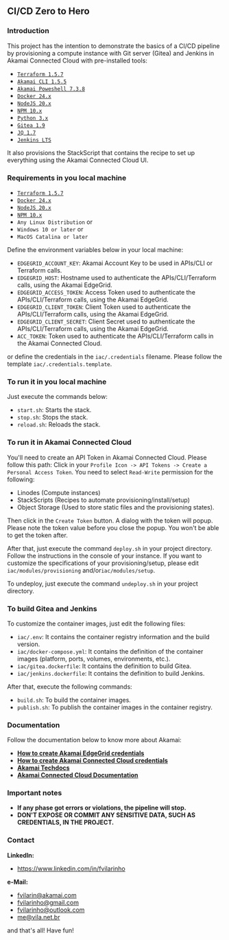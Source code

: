 ## CI/CD Zero to Hero

### Introduction
This project has the intention to demonstrate the basics of a CI/CD pipeline by provisioning a compute instance with 
Git server (Gitea) and Jenkins in Akamai Connected Cloud with pre-installed tools:

- [`Terraform 1.5.7`](https://terraform.io)
- [`Akamai CLI 1.5.5`](https://github.com/akamai/cli)
- [`Akamai Poweshell 7.3.8`](https://github.com/akamai/akamaipowershell)
- [`Docker 24.x`](https://www.docker.com)
- [`NodeJS 20.x`](https://nodejs.org)
- [`NPM 10.x`](https://www.npmjs.com)
- [`Python 3.x`](https://www.python.org/)
- [`Gitea 1.9`](https://gitea.com)
- [`JQ 1.7`](https://jqlang.github.io/jq/)
- [`Jenkins LTS`](https://jenkins.io)

It also provisions the StackScript that contains the recipe to set up everything using the Akamai Connected Cloud UI.

### Requirements in you local machine
- [`Terraform 1.5.7`](https://terraform.io)
- [`Docker 24.x`](https://www.docker.com)
- [`NodeJS 20.x`](https://nodejs.org)
- [`NPM 10.x`](https://www.npmjs.com)
- `Any Linux Distribution` or
- `Windows 10 or later` or
- `MacOS Catalina or later`

Define the environment variables below in your local machine:
- `EDGEGRID_ACCOUNT_KEY`: Akamai Account Key to be used in APIs/CLI or Terraform calls.
- `EDGEGRID_HOST`: Hostname used to authenticate the APIs/CLI/Terraform calls, using the Akamai EdgeGrid.
- `EDGEGRID_ACCESS_TOKEN`: Access Token used to authenticate the APIs/CLI/Terraform calls, using the Akamai EdgeGrid.
- `EDGEGRID_CLIENT_TOKEN`: Client Token used to authenticate the APIs/CLI/Terraform calls, using the Akamai EdgeGrid.
- `EDGEGRID_CLIENT_SECRET`: Client Secret used to authenticate the APIs/CLI/Terraform calls, using the Akamai EdgeGrid.
- `ACC_TOKEN`: Token used to authenticate the APIs/CLI/Terraform calls in the Akamai Connected Cloud.

or define the credentials in the `iac/.credentials` filename. Please follow the template `iac/.credentials.template`.

### To run it in you local machine

Just execute the commands below:

- `start.sh`: Starts the stack.
- `stop.sh`: Stops the stack.
- `reload.sh`: Reloads the stack.

### To run it in Akamai Connected Cloud

You'll need to create an API Token in Akamai Connected Cloud. Please follow this path: Click in your
`Profile Icon -> API Tokens -> Create a Personal Access Token`. You need to select `Read-Write` permission for the 
following:

- Linodes (Compute instances)
- StackScripts (Recipes to automate provisioning/install/setup)
- Object Storage (Used to store static files and the provisioning states).

Then click in the `Create Token` button. A dialog with the token will popup. Please note the token value before you 
close the popup. You won't be able to get the token after.

After that, just execute the command `deploy.sh` in your project directory. Follow the instructions in the console of
your instance. If you want to customize the specifications of your provisioning/setup, please edit 
`iac/modules/provisioning` and/or`iac/modules/setup`.

To undeploy, just execute the command `undeploy.sh` in your project directory.

### To build Gitea and Jenkins

To customize the container images, just edit the following files:

- `iac/.env`: It contains the container registry information and the build version.
- `iac/docker-compose.yml`: It contains the definition of the container images (platform, ports, volumes, environments, 
etc.).
- `iac/gitea.dockerfile`: It contains the definition to build Gitea.
- `iac/jenkins.dockerfile`: It contains the definition to build Jenkins.

After that, execute the following commands:

- `build.sh`: To build the container images.
- `publish.sh`: To publish the container images in the container registry.

### Documentation

Follow the documentation below to know more about Akamai:

- [**How to create Akamai EdgeGrid credentials**](https://techdocs.akamai.com/developer/docs/make-your-first-api-call)
- [**How to create Akamai Connected Cloud credentials**](https://www.linode.com/docs/api)
- [**Akamai Techdocs**](https://techdocs.akamai.com)
- [**Akamai Connected Cloud Documentation**](https://www.linode.com/docs/)

### Important notes
- **If any phase got errors or violations, the pipeline will stop.**
- **DON'T EXPOSE OR COMMIT ANY SENSITIVE DATA, SUCH AS CREDENTIALS, IN THE PROJECT.**

### Contact
**LinkedIn:**
- https://www.linkedin.com/in/fvilarinho

**e-Mail:**
- fvilarin@akamai.com
- fvilarinho@gmail.com
- fvilarinho@outlook.com
- me@vila.net.br

and that's all! Have fun!